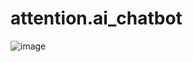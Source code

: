 # attention.ai_chatbot

![image](https://github.com/user-attachments/assets/1c80ab6d-ab0d-42ac-b749-a1044f8ec61a)
